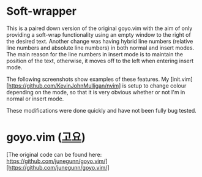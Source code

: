 Soft-wrapper
============

This is a paired down version of the original goyo.vim with the aim of only providing a soft-wrap functionality using an empty window to the right of the desired text. Another change was having hybrid line numbers (relative line numbers and absolute line numbers) in both normal and insert modes. The main reason for the line numbers in insert mode is to maintain the position of the text, otherwise, it moves off to the left when entering insert mode.

The following screenshots show examples of these features. My [init.vim][https://github.com/KevinJohnMulligan/nvim] is setup to change colour depending on the mode, so that it is very obvious whether or not I'm in normal or insert mode.

These modifications were done quickly and have not been fully bug tested.

goyo.vim ([고요](http://en.wiktionary.org/wiki/고요하다))
=========================================================
[The original code can be found here:   https://github.com/junegunn/goyo.vim/][https://github.com/junegunn/goyo.vim/]
